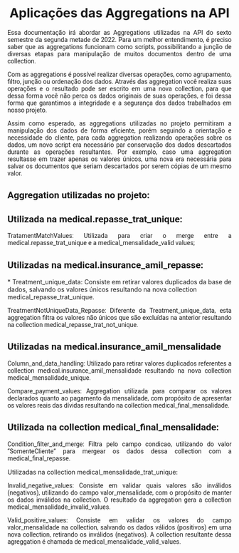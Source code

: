 <h1 align="center">Aplicações das Aggregations na API</h1>

<p align="justify" style="font-family:roboto;"> Essa documentação irá abordar as Aggregations utilizadas na API do sexto semestre da segunda metade de 2022. Para um melhor entendimento, é preciso saber que as aggregations funcionam como scripts, possibilitando a junção de diversas etapas para manipulação de muitos documentos dentro de uma collection.</p> 
<p align="justify" style="font-family:roboto;"> Com as aggregations é possível realizar diversas operações, como agrupamento, filtro, junção ou ordenação dos dados. Através das aggregation você realiza suas operações e o resultado pode ser escrito em uma nova collection, para que dessa forma você não perca os dados originais de suas operações, e foi dessa forma que garantimos a integridade e a segurança dos dados trabalhados em nosso projeto.</p>
<p align="justify" style="font-family:roboto;"> Assim como esperado, as aggregations utilizadas no projeto permitiram a manipulação dos dados de forma eficiente, porém seguindo a orientação e necessidade do cliente, para cada aggregation realizando operações sobre os dados, um novo script era necessário par conservação dos dados descartados durante as operações resultantes. Por exemplo, caso uma aggregation resultasse em trazer apenas os valores únicos, uma nova era necessária para salvar os documentos que seriam descartados por serem cópias de um mesmo valor.</p>

<h2 style="font-family:roboto;"> Aggregation utilizadas no projeto:</h2>

<h2 style="font-family:roboto;"> Utilizada na medical.repasse_trat_unique:</h2>
<p align="justify" style="font-family:roboto;">TratamentMatchValues: Utilizada para criar o merge entre a medical.repasse_trat_unique e a medical_mensalidade_valid values;</p>

<h2 style="font-family:roboto;"> Utilizadas na medical.insurance_amil_repasse:</h2>	
* Treatment_unique_data: Consiste em retirar valores duplicados da base de dados, salvando os valores únicos resultando na nova collection medical_repasse_trat_unique.

<p align="justify" style="font-family:roboto;">TreatmentNotUniqueData_Repasse: Diferente da Treatment_unique_data, esta aggregation filtra os valores não únicos que são excluídas na anterior resultando na collection medical_repasse_trat_not_unique.</p>

<h2 style="font-family:roboto;"> Utilizadas na medical.insurance_amil_mensalidade</h2>
<p align="justify" style="font-family:roboto;">Column_and_data_handling: Utilizado para retirar valores duplicados referentes a collection medical.insurance_amil_mensalidade resultando na nova collection medical_mensalidade_unique.</p>

<p align="justify" style="font-family:roboto;">Compare_payment_values: Aggregation utilizada para comparar os valores declarados quanto ao pagamento da mensalidade, com propósito de apresentar os valores reais das dívidas resultando na collection medical_final_mensalidade.</p>

<h2 style="font-family:roboto;"> Utilizada na collection medical_final_mensalidade:</h2>
<p align="justify" style="font-family:roboto;">Condition_filter_and_merge: Filtra pelo campo condicao, utilizando do valor “SomenteCliente” para mergear os dados dessa collection com a medical_final_repasse.</p>

Utilizadas na collection medical_mensalidade_trat_unique:

<p align="justify" style="font-family:roboto;">Invalid_negative_values: Consiste em validar quais valores são inválidos (negativos), utilizando do campo valor_mensalidade, com o propósito de manter os dados inválidos na collection. O resultado da aggregation gera a collection medical_mensalidade_invalid_values.</p>

<p align="justify" style="font-family:roboto;">Valid_positive_values: Consiste em validar os valores do campo valor_mensalidade na collection, salvando os dados válidos (positivos) em uma nova collection, retirando os inválidos (negativos). A collection resultante dessa agreggation é chamada de medical_mensalidade_valid_values.</p>

